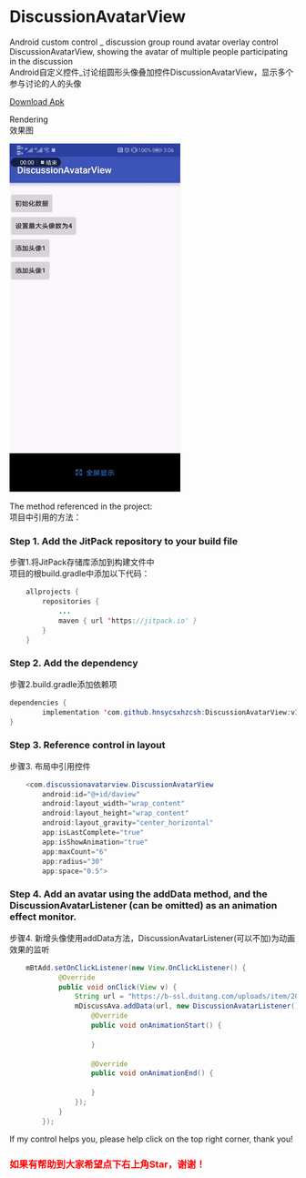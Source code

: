 # DiscussionAvatarView
Android custom control _ discussion group round avatar overlay control DiscussionAvatarView, showing the avatar of multiple people participating in the discussion</br>
Android自定义控件_讨论组圆形头像叠加控件DiscussionAvatarView，显示多个参与讨论的人的头像

<a href="https://github.com/hnsycsxhzcsh/DiscussionAvatarView/blob/master/mysrc/discussionavatar.apk">Download Apk</a>

Rendering</br>
效果图

<img src="https://github.com/hnsycsxhzcsh/DiscussionAvatarView/blob/master/mysrc/discussionavatar.gif" width="300" height="612">

The method referenced in the project:</br>
项目中引用的方法：

### Step 1. Add the JitPack repository to your build file
步骤1.将JitPack存储库添加到构建文件中<br>
项目的根build.gradle中添加以下代码：
```Java
	allprojects {
		repositories {
			...
			maven { url 'https://jitpack.io' }
		}
	}
```
### Step 2. Add the dependency</br>
步骤2.build.gradle添加依赖项
```Java
dependencies {
	    implementation 'com.github.hnsycsxhzcsh:DiscussionAvatarView:v1.1'
}
```
### Step 3. Reference control in layout</br>
步骤3. 布局中引用控件
```Java
    <com.discussionavatarview.DiscussionAvatarView
        android:id="@+id/daview"
        android:layout_width="wrap_content"
        android:layout_height="wrap_content"
        android:layout_gravity="center_horizontal"
        app:isLastComplete="true"
        app:isShowAnimation="true"
        app:maxCount="6"
        app:radius="30"
        app:space="0.5">
```
### Step 4. Add an avatar using the addData method, and the DiscussionAvatarListener (can be omitted) as an animation effect monitor.</br>
步骤4. 新增头像使用addData方法，DiscussionAvatarListener(可以不加)为动画效果的监听
```Java
    mBtAdd.setOnClickListener(new View.OnClickListener() {
            @Override
            public void onClick(View v) {
                String url = "https://b-ssl.duitang.com/uploads/item/201807/11/20180711091152_FakCJ.thumb.700_0.jpeg";
                mDiscussAva.addData(url, new DiscussionAvatarListener() {
                    @Override
                    public void onAnimationStart() {

                    }

                    @Override
                    public void onAnimationEnd() {

                    }
                });
            }
        });
```
If my control helps you, please help click on the top right corner, thank you!</br>
### <font color="#FF0000">如果有帮助到大家希望点下右上角Star，谢谢！</font>
